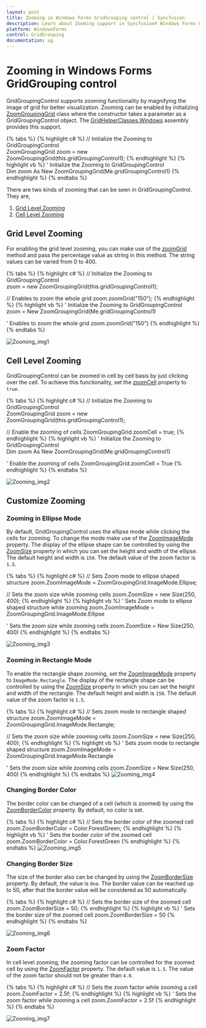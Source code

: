 ```yaml
---
layout: post
title: Zooming in Windows Forms GridGrouping control | Syncfusion
description: Learn about Zooming support in Syncfusion® Windows Forms GridGrouping control, its elements and more details.
platform: WindowsForms
control: GridGrouping
documentation: ug
---
```


# Zooming in Windows Forms GridGrouping control
GridGroupingControl supports zooming functionality by magnifying the image of grid for better visualization. Zooming can be enabled by initializing [ZoomGroupingGrid](https://help.syncfusion.com/cr/windowsforms/Syncfusion.GridHelperClasses.Zoom.ZoomGroupingGrid.html) class where the constructor takes a parameter as a GridGroupingControl object. The [GridHelperClasses.Windows](https://help.syncfusion.com/cr/windowsforms/Syncfusion.GridHelperClasses.html) assembly provides this support. 

{% tabs %}
{% highlight c# %}
// Initialize the Zooming to GridGroupingControl   
ZoomGroupingGrid zoom = new ZoomGroupingGrid(this.gridGroupingControl1);
{% endhighlight %}
{% highlight vb %}
' Initialize the Zooming to GridGroupingControl   
Dim zoom As New ZoomGroupingGrid(Me.gridGroupingControl1)
{% endhighlight %}
{% endtabs %}

There are two kinds of zooming that can be seen in GridGroupingControl. They are,

1. [Grid Level Zooming](#grid-level-zooming)
2. [Cell Level Zooming](#cell-level-zooming)

## Grid Level Zooming
For enabling the grid level zooming, you can make use of the [zoomGrid](https://help.syncfusion.com/cr/windowsforms/Syncfusion.GridHelperClasses.Zoom.ZoomGroupingGrid.html#Syncfusion_GridHelperClasses_Zoom_ZoomGroupingGrid_zoomGrid_System_String_) method and pass the percentage value as string in this method. The string values can be varied from 0 to 400.

{% tabs %}
{% highlight c# %}
// Initialize the Zooming to GridGroupingControl       
zoom = new ZoomGroupingGrid(this.gridGroupingControl1);

// Enables to zoom the whole grid
zoom.zoomGrid("150");
{% endhighlight %}
{% highlight vb %}
' Initialize the Zooming to GridGroupingControl       
zoom = New ZoomGroupingGrid(Me.gridGroupingControl1)

' Enables to zoom the whole grid
zoom.zoomGrid("150")
{% endhighlight %}
{% endtabs %}

![Zooming_img1](Zooming_images/Zooming_img1.png)

## Cell Level Zooming
GridGroupingControl can be zoomed in cell by cell basis by just clicking over the cell. To achieve this functionality, set the [zoomCell](https://help.syncfusion.com/cr/windowsforms/Syncfusion.GridHelperClasses.Zoom.ZoomGroupingGrid.html#Syncfusion_GridHelperClasses_Zoom_ZoomGroupingGrid_zoomCell) property to `true`.

{% tabs %}
{% highlight c# %}
// Initialize the Zooming to GridGroupingControl   
ZoomGroupingGrid zoom = new ZoomGroupingGrid(this.gridGroupingControl1);

// Enable the zooming of cells
ZoomGroupingGrid.zoomCell = true;
{% endhighlight %}
{% highlight vb %}
' Initialize the Zooming to GridGroupingControl   
Dim zoom As New ZoomGroupingGrid(Me.gridGroupingControl1)

' Enable the zooming of cells
ZoomGroupingGrid.zoomCell = True
{% endhighlight %}
{% endtabs %}

![Zooming_img2](Zooming_images/Zooming_img2.png)

## Customize Zooming

### Zooming in Ellipse Mode
By default, GridGroupingControl uses the ellipse mode while clicking the cells for zooming. To change the mode make use of the [ZoomImageMode](https://help.syncfusion.com/cr/windowsforms/Syncfusion.GridHelperClasses.Zoom.ZoomGroupingGrid.html#Syncfusion_GridHelperClasses_Zoom_ZoomGroupingGrid_ZoomImageMode) property. The display of the ellipse shape can be controlled by using the [ZoomSize](https://help.syncfusion.com/cr/windowsforms/Syncfusion.GridHelperClasses.Zoom.ZoomGroupingGrid.html#Syncfusion_GridHelperClasses_Zoom_ZoomGroupingGrid_ZoomSize) property in which you can set the height and width of the ellipse. The default height and width is `150`. The default value of the zoom factor is `1.5`.

{% tabs %}
{% highlight c# %}
// Sets Zoom mode to ellipse shaped structure
zoom.ZoomImageMode = ZoomGroupingGrid.ImageMode.Ellipse;

// Sets the zoom size while zooming cells
zoom.ZoomSize = new Size(250, 400);
{% endhighlight %}
{% highlight vb %}
' Sets Zoom mode to ellipse shaped structure while zooming
zoom.ZoomImageMode = ZoomGroupingGrid.ImageMode.Ellipse

' Sets the zoom size while zooming cells
zoom.ZoomSize = New Size(250, 400)
{% endhighlight %}
{% endtabs %}

![Zooming_img3](Zooming_images/Zooming_img3.png)

### Zooming in Rectangle Mode
To enable the rectangle shape zooming, set the [ZoomImageMode](https://help.syncfusion.com/cr/windowsforms/Syncfusion.GridHelperClasses.Zoom.ZoomGroupingGrid.html#Syncfusion_GridHelperClasses_Zoom_ZoomGroupingGrid_ZoomImageMode)  property to `ImageMode.Rectangle`. The display of the rectangle shape can be controlled by using the [ZoomSize](https://help.syncfusion.com/cr/windowsforms/Syncfusion.GridHelperClasses.Zoom.ZoomGroupingGrid.html#Syncfusion_GridHelperClasses_Zoom_ZoomGroupingGrid_ZoomSize) property in which you can set the height and width of the rectangle. The default height and width is `150`. The default value of the zoom factor is `1.5`.

{% tabs %}
{% highlight c# %}
// Sets zoom mode to rectangle shaped structure
zoom.ZoomImageMode = ZoomGroupingGrid.ImageMode.Rectangle;

// Sets the zoom size while zooming cells
zoom.ZoomSize = new Size(250, 400);
{% endhighlight %}
{% highlight vb %}
' Sets zoom mode to rectangle shaped structure
zoom.ZoomImageMode = ZoomGroupingGrid.ImageMode.Rectangle

' Sets the zoom size while zooming cells
zoom.ZoomSize = New Size(250, 400)
{% endhighlight %}
{% endtabs %}
![Zooming_img4](Zooming_images/Zooming_img4.png)

### Changing Border Color
The border color can be changed of a cell (which is zoomed) by using the [ZoomBorderColor](https://help.syncfusion.com/cr/windowsforms/Syncfusion.GridHelperClasses.Zoom.ZoomGroupingGrid.html#Syncfusion_GridHelperClasses_Zoom_ZoomGroupingGrid_ZoomBorderColor) property. By default, no color is set.

{% tabs %}
{% highlight c# %}
// Sets the border color of the zoomed cell
zoom.ZoomBorderColor = Color.ForestGreen;
{% endhighlight %}
{% highlight vb %}
' Sets the border color of the zoomed cell
zoom.ZoomBorderColor = Color.ForestGreen
{% endhighlight %}
{% endtabs %}
![Zooming_img5](Zooming_images/Zooming_img5.png)

### Changing Border Size
The size of the border also can be changed by using the [ZoomBorderSize](https://help.syncfusion.com/cr/windowsforms/Syncfusion.GridHelperClasses.Zoom.ZoomGroupingGrid.html#Syncfusion_GridHelperClasses_Zoom_ZoomGroupingGrid_ZoomBorderSize) property. By default, the value is `One`. The border value can be reached up to 50, after that the border value will be considered as 50 automatically.

{% tabs %}
{% highlight c# %}
// Sets the border size of the zoomed cell
zoom.ZoomBorderSize = 50;
{% endhighlight %}
{% highlight vb %}
' Sets the border size of the zoomed cell
zoom.ZoomBorderSize = 50
{% endhighlight %}
{% endtabs %}

![Zooming_img6](Zooming_images/Zooming_img6.png)

### Zoom Factor
In cell level zooming, the zooming factor can be controlled for the zoomed cell by using the [ZoomFactor](https://help.syncfusion.com/cr/windowsforms/Syncfusion.GridHelperClasses.Zoom.ZoomGroupingGrid.html#Syncfusion_GridHelperClasses_Zoom_ZoomGroupingGrid_ZoomFactor) property. The default value is `1.5`. The value of the zoom factor should not be greater than `4.0`.

{% tabs %}
{% highlight c# %}
// Sets the zoom factor while zooming a cell
zoom.ZoomFactor = 2.5f;
{% endhighlight %}
{% highlight vb %}
' Sets the zoom factor while zooming a cell
zoom.ZoomFactor = 2.5f
{% endhighlight %}
{% endtabs %}

![Zooming_img7](Zooming_images/Zooming_img7.png)

